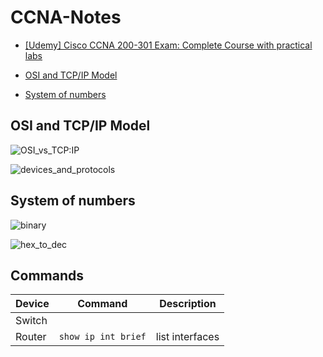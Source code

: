 # CCNA-Notes

- [[Udemy] Cisco CCNA 200-301 Exam: Complete Course with practical labs](udemy/cisco_ccna_200_301_exam/content.md)

- [OSI and TCP/IP Model](#osi-and-tcpip-model)
- [System of numbers](#system-of-numbers)

## OSI and TCP/IP Model

![OSI_vs_TCP:IP](https://user-images.githubusercontent.com/3635470/129393273-00382e7d-bb59-4e9e-bf62-fe2354191927.png)

![devices_and_protocols](https://user-images.githubusercontent.com/3635470/129393473-2982685b-3b8a-4bb5-96b9-664db4d5cc87.png)

## System of numbers

![binary](https://user-images.githubusercontent.com/3635470/129386551-927c2f1a-2f11-4d2c-96bd-c4b8ab480f92.png)

![hex_to_dec](https://user-images.githubusercontent.com/3635470/129386573-119533e3-5d1b-4c76-b34b-71e123f8c0dc.png)

## Commands

| Device | Command  | Description |
|--------|----------|-------------|
| Switch |   |   |
| Router | `show ip int brief` | list interfaces |
